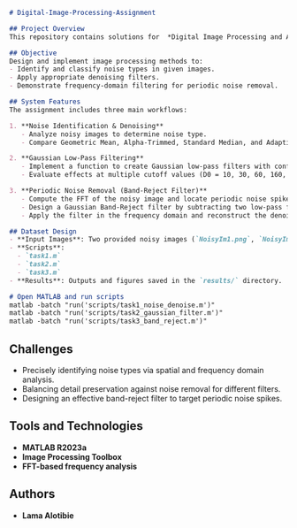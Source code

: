 ````markdown
# Digital-Image-Processing-Assignment

## Project Overview
This repository contains solutions for  *Digital Image Processing and Analysis* course (CSC478, 2nd Semester 1446). It covers noise identification, Gaussian low-pass filtering, and periodic noise removal techniques implemented in MATLAB.

## Objective
Design and implement image processing methods to:
- Identify and classify noise types in given images.
- Apply appropriate denoising filters.
- Demonstrate frequency-domain filtering for periodic noise removal.

## System Features
The assignment includes three main workflows:

1. **Noise Identification & Denoising**
   - Analyze noisy images to determine noise type.
   - Compare Geometric Mean, Alpha-Trimmed, Standard Median, and Adaptive Median filters.

2. **Gaussian Low-Pass Filtering**
   - Implement a function to create Gaussian low-pass filters with configurable cutoff frequencies.
   - Evaluate effects at multiple cutoff values (D0 = 10, 30, 60, 160, 460).

3. **Periodic Noise Removal (Band-Reject Filter)**
   - Compute the FFT of the noisy image and locate periodic noise spikes.
   - Design a Gaussian Band-Reject filter by subtracting two low-pass filters.
   - Apply the filter in the frequency domain and reconstruct the denoised result.

## Dataset Design
- **Input Images**: Two provided noisy images (`NoisyIm1.png`, `NoisyIm2.png`).
- **Scripts**:
  - `task1.m`
  - `task2.m`
  - `task3.m`
- **Results**: Outputs and figures saved in the `results/` directory.

# Open MATLAB and run scripts
matlab -batch "run('scripts/task1_noise_denoise.m')"
matlab -batch "run('scripts/task2_gaussian_filter.m')"
matlab -batch "run('scripts/task3_band_reject.m')"
````

## Challenges

* Precisely identifying noise types via spatial and frequency domain analysis.
* Balancing detail preservation against noise removal for different filters.
* Designing an effective band-reject filter to target periodic noise spikes.

## Tools and Technologies

* **MATLAB R2023a**
* **Image Processing Toolbox**
* **FFT-based frequency analysis**

## Authors

* **Lama Alotibie** 

```
```
